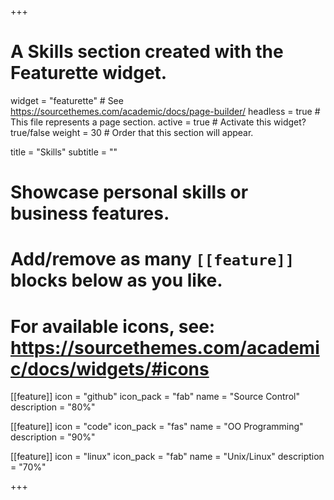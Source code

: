 +++
# A Skills section created with the Featurette widget.
widget = "featurette"  # See https://sourcethemes.com/academic/docs/page-builder/
headless = true  # This file represents a page section.
active = true  # Activate this widget? true/false
weight = 30  # Order that this section will appear.

title = "Skills"
subtitle = ""

# Showcase personal skills or business features.
# 
# Add/remove as many `[[feature]]` blocks below as you like.
# 
# For available icons, see: https://sourcethemes.com/academic/docs/widgets/#icons

[[feature]]
  icon = "github"
  icon_pack = "fab"
  name = "Source Control"
  description = "80%"
  
[[feature]]
  icon = "code"
  icon_pack = "fas"
  name = "OO Programming"
  description = "90%"  
  
[[feature]]
  icon = "linux"
  icon_pack = "fab"
  name = "Unix/Linux"
  description = "70%"

+++
